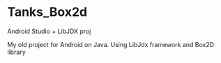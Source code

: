 # Tanks_Box2d
Android Studio + LibJDX proj

My old project for Android on Java. Using LibJdx framework and Box2D library

